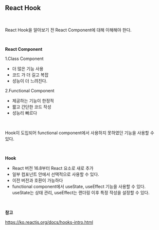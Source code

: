 ## React Hook

<br>

React Hook을 알아보기 전 React Component에 대해 이해해야 한다.


<br>

__React Component__

1.Class Component
* 더 많은 기능 사용
* 코드 가 더 길고 복잡
* 성능이 더 느려진다.

2.Functional Component
* 제공하는 기능이 한정적
* 짧고 간단한 코드 작성
* 성능리 빠르다

<br>

Hook이 도입되어 functional component에서 사용하지 못하였던 기능을 사용할 수 있다.

<br>

__Hook__

* React 버전 16.8부터 React 요소로 새로 추가
* 일부 컴포넌트 안에서 선택적으로 사용할 수 있다.
* 이전 버전과 호환이 가능하다
* functional component에서 useState, useEffect 기능을 사용할 수 있다.<br> useState는 상태 관리, useEffect는 랜더링 이후 특정 작성을 설정할 수 있다.

<br>

__참고__

https://ko.reactjs.org/docs/hooks-intro.html
